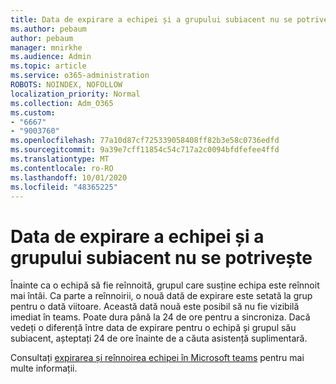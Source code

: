 ```yaml
---
title: Data de expirare a echipei și a grupului subiacent nu se potrivește
ms.author: pebaum
author: pebaum
manager: mnirkhe
ms.audience: Admin
ms.topic: article
ms.service: o365-administration
ROBOTS: NOINDEX, NOFOLLOW
localization_priority: Normal
ms.collection: Adm_O365
ms.custom:
- "6667"
- "9003760"
ms.openlocfilehash: 77a10d87cf725339058408ff82b3e58c0736edfd
ms.sourcegitcommit: 9a39e7cff11854c54c717a2c0094bfdfefee4ffd
ms.translationtype: MT
ms.contentlocale: ro-RO
ms.lasthandoff: 10/01/2020
ms.locfileid: "48365225"
---
```

# <a name="expiration-date-of-team-and-underlying-group-dont-match"></a>Data de expirare a echipei și a grupului subiacent nu se potrivește

Înainte ca o echipă să fie reînnoită, grupul care susține echipa este reînnoit mai întâi. Ca parte a reînnoirii, o nouă dată de expirare este setată la grup pentru o dată viitoare. Această dată nouă este posibil să nu fie vizibilă imediat în teams. Poate dura până la 24 de ore pentru a sincroniza. Dacă vedeți o diferență între data de expirare pentru o echipă și grupul său subiacent, așteptați 24 de ore înainte de a căuta asistență suplimentară.  

Consultați [expirarea și reînnoirea echipei în Microsoft teams](https://docs.microsoft.com/microsoftteams/team-expiration-renewal)  pentru mai multe informații.
